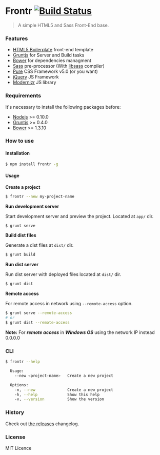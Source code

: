 # Frontr [![Build Status](http://img.shields.io/travis/joseluisq/frontr.svg?style=flat-square)](https://travis-ci.org/joseluisq/frontr)

> A simple HTML5 and Sass Front-End base.

### Features

* [HTML5 Boilerplate](http://html5boilerplate.com/) front-end template
* [Gruntjs](http://gruntjs.org/) for Server and Build tasks
* [Bower](http://bower.io/) for dependencies managment
* [Sass](http://http://sass-lang.com/) pre-processor (With [libsass](https://github.com/sass/libsass) compiler)
* [Pure](http://purecss.io/) CSS Framework v5.0 (or you want)
* [jQuery](http://jquery.com/) JS Framework
* [Modernizr](http://modernizr.com/) JS library

### Requirements
It's necessary to install the following packages before:

* [Nodejs](http://nodejs.org/) >= 0.10.0
* [Gruntjs](http://gruntjs.com/) >= 0.4.0
* [Bower](http://bower.io/) >= 1.3.10

### How to use

#### Installation

```sh
$ npm install frontr -g
```

#### Usage

**Create a project**

```sh
$ frontr --new my-project-name
```

**Run development server**

Start development server and preview the project. Located at `app/` dir.

```sh
$ grunt serve
```

**Build dist files**

Generate a dist files at `dist/` dir.

```sh
$ grunt build
```

**Run dist server**

Run dist server with deployed files located at `dist/` dir.

```sh
$ grunt dist
```

**Remote access**

For remote access in network using `--remote-access` option.

```sh
$ grunt serve --remote-access
# or
$ grunt dist --remote-access
```

**Note:** For ***remote access*** in ***Windows OS*** using the network IP instead 0.0.0.0


### CLI

```sh
$ frontr --help

  Usage:
    --new <project-name>   Create a new project

  Options:
    -n, --new              Create a new project
    -h, --help             Show this help
    -v, --version          Show the version

```

### History
Check out [the releases](https://github.com/joseluisq/frontr/releases) changelog.

### License

MIT Licence
